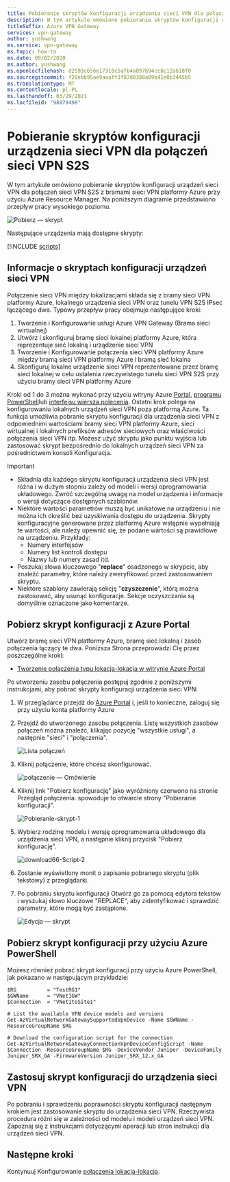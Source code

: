```yaml
---
title: Pobieranie skryptów konfiguracji urządzenia sieci VPN dla połączeń sieci VPN S2S
description: W tym artykule omówiono pobieranie skryptów konfiguracji urządzeń sieci VPN dla połączeń sieci VPN S2S z bramami sieci VPN platformy Azure przy użyciu Azure Resource Manager.
titleSuffix: Azure VPN Gateway
services: vpn-gateway
author: yushwang
ms.service: vpn-gateway
ms.topic: how-to
ms.date: 09/02/2020
ms.author: yushwang
ms.openlocfilehash: d2593c656e17310c5afb4a897b94cc8c12a618f0
ms.sourcegitcommit: f28ebb95ae9aaaff3f87d8388a09b41e0b3445b5
ms.translationtype: MT
ms.contentlocale: pl-PL
ms.lasthandoff: 03/29/2021
ms.locfileid: "98879498"
---
```

# <a name="download-vpn-device-configuration-scripts-for-s2s-vpn-connections"></a>Pobieranie skryptów konfiguracji urządzenia sieci VPN dla połączeń sieci VPN S2S

W tym artykule omówiono pobieranie skryptów konfiguracji urządzeń sieci VPN dla połączeń sieci VPN S2S z bramami sieci VPN platformy Azure przy użyciu Azure Resource Manager. Na poniższym diagramie przedstawiono przepływ pracy wysokiego poziomu.

![Pobierz — skrypt](./media/vpn-gateway-download-vpndevicescript/downloaddevicescript.png)

Następujące urządzenia mają dostępne skrypty:

[!INCLUDE [scripts](../../includes/vpn-gateway-device-configuration-scripts.md)]

## <a name="about-vpn-device-configuration-scripts"></a><a name="about"></a>Informacje o skryptach konfiguracji urządzeń sieci VPN

Połączenie sieci VPN między lokalizacjami składa się z bramy sieci VPN platformy Azure, lokalnego urządzenia sieci VPN oraz tunelu VPN S2S IPsec łączącego dwa. Typowy przepływ pracy obejmuje następujące kroki:

1. Tworzenie i Konfigurowanie usługi Azure VPN Gateway (Brama sieci wirtualnej)
2. Utwórz i skonfiguruj bramę sieci lokalnej platformy Azure, która reprezentuje sieć lokalną i urządzenie sieci VPN
3. Tworzenie i Konfigurowanie połączenia sieci VPN platformy Azure między bramą sieci VPN platformy Azure i bramą sieć lokalna
4. Skonfiguruj lokalne urządzenie sieci VPN reprezentowane przez bramę sieci lokalnej w celu ustalenia rzeczywistego tunelu sieci VPN S2S przy użyciu bramy sieci VPN platformy Azure

Kroki od 1 do 3 można wykonać przy użyciu witryny Azure [Portal](./tutorial-site-to-site-portal.md), [programu PowerShell](vpn-gateway-create-site-to-site-rm-powershell.md)lub [interfejsu wiersza polecenia](vpn-gateway-howto-site-to-site-resource-manager-cli.md). Ostatni krok polega na konfigurowaniu lokalnych urządzeń sieci VPN poza platformą Azure. Ta funkcja umożliwia pobranie skryptu konfiguracji dla urządzenia sieci VPN z odpowiednimi wartościami bramy sieci VPN platformy Azure, sieci wirtualnej i lokalnych prefiksów adresów sieciowych oraz właściwości połączenia sieci VPN itp. Możesz użyć skryptu jako punktu wyjścia lub zastosować skrypt bezpośrednio do lokalnych urządzeń sieci VPN za pośrednictwem konsoli Konfiguracja.

> [!IMPORTANT]
> * Składnia dla każdego skryptu konfiguracji urządzenia sieci VPN jest różna i w dużym stopniu zależy od modeli i wersji oprogramowania układowego. Zwróć szczególną uwagę na model urządzenia i informacje o wersji dotyczące dostępnych szablonów.
> * Niektóre wartości parametrów muszą być unikatowe na urządzeniu i nie można ich określić bez uzyskiwania dostępu do urządzenia. Skrypty konfiguracyjne generowane przez platformę Azure wstępnie wypełniają te wartości, ale należy upewnić się, że podane wartości są prawidłowe na urządzeniu. Przykłady:
>    * Numery interfejsów
>    * Numery list kontroli dostępu
>    * Nazwy lub numery zasad itd.
> * Poszukaj słowa kluczowego "**replace**" osadzonego w skrypcie, aby znaleźć parametry, które należy zweryfikować przed zastosowaniem skryptu.
> * Niektóre szablony zawierają sekcję "**czyszczenie**", którą można zastosować, aby usunąć konfiguracje. Sekcje oczyszczania są domyślnie oznaczone jako komentarze.

## <a name="download-the-configuration-script-from-azure-portal"></a>Pobierz skrypt konfiguracji z Azure Portal

Utwórz bramę sieci VPN platformy Azure, bramę sieć lokalną i zasób połączenia łączący te dwa. Poniższa Strona przeprowadzi Cię przez poszczególne kroki:

* [Tworzenie połączenia typu lokacja-lokacja w witrynie Azure Portal](./tutorial-site-to-site-portal.md)

Po utworzeniu zasobu połączenia postępuj zgodnie z poniższymi instrukcjami, aby pobrać skrypty konfiguracji urządzenia sieci VPN:

1. W przeglądarce przejdź do [Azure Portal](https://portal.azure.com) i, jeśli to konieczne, zaloguj się przy użyciu konta platformy Azure
2. Przejdź do utworzonego zasobu połączenia. Listę wszystkich zasobów połączeń można znaleźć, klikając pozycję "wszystkie usługi", a następnie "sieci" i "połączenia".

    ![Lista połączeń](./media/vpn-gateway-download-vpndevicescript/connectionlist.png)

3. Kliknij połączenie, które chcesz skonfigurować.

    ![połączenie — Omówienie](./media/vpn-gateway-download-vpndevicescript/connectionoverview.png)

4. Kliknij link "Pobierz konfigurację" jako wyróżniony czerwono na stronie Przegląd połączenia. spowoduje to otwarcie strony "Pobieranie konfiguracji".

    ![Pobieranie-skrypt-1](./media/vpn-gateway-download-vpndevicescript/downloadscript-1.png)

5. Wybierz rodzinę modelu i wersję oprogramowania układowego dla urządzenia sieci VPN, a następnie kliknij przycisk "Pobierz konfigurację".

    ![download66-Script-2](./media/vpn-gateway-download-vpndevicescript/downloadscript-2.PNG)

6. Zostanie wyświetlony monit o zapisanie pobranego skryptu (plik tekstowy) z przeglądarki.
7. Po pobraniu skryptu konfiguracji Otwórz go za pomocą edytora tekstów i wyszukaj słowo kluczowe "REPLACE", aby zidentyfikować i sprawdzić parametry, które mogą być zastąpione.

    ![Edycja — skrypt](./media/vpn-gateway-download-vpndevicescript/editscript.png)

## <a name="download-the-configuration-script-using-azure-powershell"></a>Pobierz skrypt konfiguracji przy użyciu Azure PowerShell



Możesz również pobrać skrypt konfiguracji przy użyciu Azure PowerShell, jak pokazano w następującym przykładzie:

```azurepowershell-interactive
$RG          = "TestRG1"
$GWName      = "VNet1GW"
$Connection  = "VNet1toSite1"

# List the available VPN device models and versions
Get-AzVirtualNetworkGatewaySupportedVpnDevice -Name $GWName -ResourceGroupName $RG

# Download the configuration script for the connection
Get-AzVirtualNetworkGatewayConnectionVpnDeviceConfigScript -Name $Connection -ResourceGroupName $RG -DeviceVendor Juniper -DeviceFamily Juniper_SRX_GA -FirmwareVersion Juniper_SRX_12.x_GA
```

## <a name="apply-the-configuration-script-to-your-vpn-device"></a>Zastosuj skrypt konfiguracji do urządzenia sieci VPN

Po pobraniu i sprawdzeniu poprawności skryptu konfiguracji następnym krokiem jest zastosowanie skryptu do urządzenia sieci VPN. Rzeczywista procedura różni się w zależności od modelu i modeli urządzeń sieci VPN. Zapoznaj się z instrukcjami dotyczącymi operacji lub stron instrukcji dla urządzeń sieci VPN.

## <a name="next-steps"></a>Następne kroki

Kontynuuj Konfigurowanie [połączenia lokacja-lokacja](./tutorial-site-to-site-portal.md).